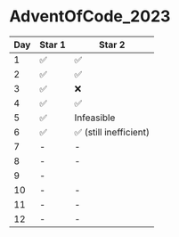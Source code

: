 # AdventOfCode_2023

| Day | Star 1 | Star 2 |
| --- | ------ | ------ |
| 1   | ✅     | ✅     |
| 2   | ✅     | ✅     |
| 3   | ✅     | ❌      |
| 4   | ✅     | ✅     |
| 5   | ✅     | Infeasible      |
| 6   | ✅      | ✅ (still inefficient)      |
| 7   | -      | -      |
| 8   | -      | -      |
| 9   | -      |        |
| 10  | -      | -      |
| 11  | -      | -      |
| 12  | -      | -      |
